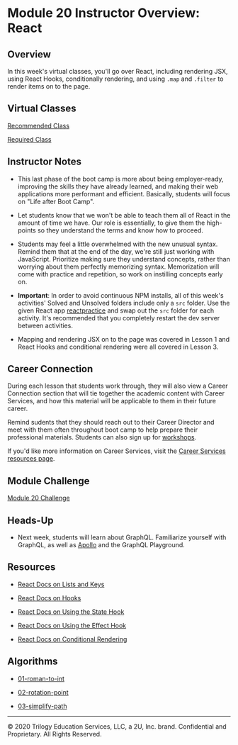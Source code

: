# Module 20 Instructor Overview: React

## Overview

In this week's virtual classes, you'll go over React, including rendering JSX, using React Hooks, conditionally rendering, and using `.map` and `.filter` to render items on to the page. 

## Virtual Classes

[Recommended Class](./20.1-RECOMMENDED.md)

[Required Class](./20.2-REQUIRED.md)

## Instructor Notes

* This last phase of the boot camp is more about being employer-ready, improving the skills they have already learned, and making their web applications more performant and efficient. Basically, students will focus on "Life after Boot Camp". 

* Let students know that we won't be able to teach them all of React in the amount of time we have. Our role is essentially, to give them the high-points so they understand the terms and know how to proceed.

* Students may feel a little overwhelmed with the new unusual syntax. Remind them that at the end of the day, we're still just working with JavaScript. Prioritize making sure they understand concepts, rather than worrying about them perfectly memorizing syntax. Memorization will come with practice and repetition, so work on instilling concepts early on.

* **Important**: In order to avoid continuous NPM installs, all of this week's activities' Solved and Unsolved folders include only a `src` folder. Use the given React app [reactpractice](../../01-Class-Content/20-React/01-Activities/reactpractice) and swap out the `src` folder for each activity. It's recommended that you completely restart the dev server between activities.

* Mapping and rendering JSX on to the page was covered in Lesson 1 and React Hooks and conditional rendering were all covered in Lesson 3.

## Career Connection

During each lesson that students work through, they will also view a Career Connection section that will tie together the academic content with Career Services, and how this material will be applicable to them in their future career.

Remind sudents that they should reach out to their Career Director and meet with them often throughout boot camp to help prepare their professional materials. Students can also sign up for [workshops](https://careerservicesonlineevents.splashthat.com/).

If you'd like more information on Career Services, visit the [Career Services resources page](http://bit.ly/CodingCS).

## Module Challenge

[Module 20 Challenge](../../01-Class-Content/20-React/02-Challenge)

## Heads-Up

* Next week, students will learn about GraphQL. Familiarize yourself with GraphQL, as well as [Apollo](https://www.apollographql.com/) and the GraphQL Playground. 

## Resources

* [React Docs on Lists and Keys](https://facebook.github.io/react/docs/lists-and-keys.html) 

* [React Docs on Hooks](https://reactjs.org/docs/hooks-overview.html)

* [React Docs on Using the State Hook](https://reactjs.org/docs/hooks-state.html)

* [React Docs on Using the Effect Hook](https://reactjs.org/docs/hooks-effect.html)

* [React Docs on Conditional Rendering](https://facebook.github.io/react/docs/conditional-rendering.html) 

## Algorithms

* [01-roman-to-int](../../01-Class-Content/20-React/03-Algorithms/01-roman-to-int)

* [02-rotation-point](../../01-Class-Content/20-React/03-Algorithms/02-rotation-point)

* [03-simplify-path](../../01-Class-Content/20-React/03-Algorithms/03-simplify-path)

---
© 2020 Trilogy Education Services, LLC, a 2U, Inc. brand.  Confidential and Proprietary.  All Rights Reserved.